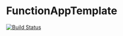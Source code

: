 # FunctionAppTemplate

[![Build Status](https://dev.azure.com/Kf-GaryNewport/FunctionAppTemplate/_apis/build/status/Kf-GaryNewport.FunctionAppTemplate?branchName=master)](https://dev.azure.com/Kf-GaryNewport/FunctionAppTemplate/_build/latest?definitionId=2&branchName=master)

